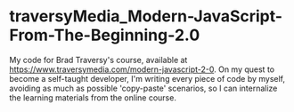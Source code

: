 # traversyMedia_Modern-JavaScript-From-The-Beginning-2.0
My code for Brad Traversy's course, available at https://www.traversymedia.com/modern-javascript-2-0. On my quest to become a self-taught developer, I'm writing every piece of code by myself, avoiding as much as possible 'copy-paste' scenarios, so I can internalize the learning materials from the online course.
